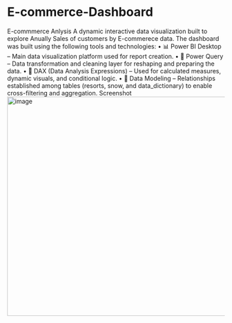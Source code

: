 # E-commerce-Dashboard
E-commmerce Anlysis
A dynamic interactive data visualization built to explore Anually Sales of customers by E-commerece data.
The dashboard was built using the following tools and technologies:
• 📊 Power BI Desktop – Main data visualization platform used for report creation.
• 📂 Power Query – Data transformation and cleaning layer for reshaping and preparing the data.
• 🧠 DAX (Data Analysis Expressions) – Used for calculated measures, dynamic visuals, and conditional logic.
• 📝 Data Modeling – Relationships established among tables (resorts, snow, and data_dictionary) to enable cross-filtering and aggregation.
Screenshot
<img width="905" height="507" alt="image" src="https://github.com/user-attachments/assets/a6a85767-aefe-47a5-af33-c2000f1a9b0b" />
